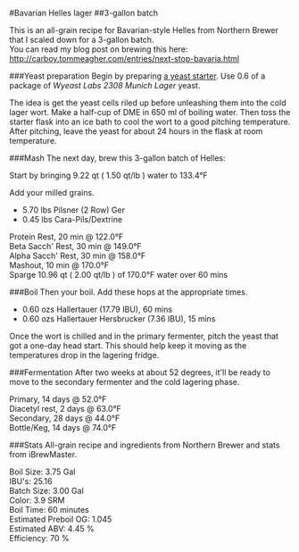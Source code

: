 #Bavarian Helles lager
##3-gallon batch

This is an all-grain recipe for Bavarian-style Helles from Northern Brewer that I scaled down for a 3-gallon batch.  
You can read my blog post on brewing this here: http://carboy.tommeagher.com/entries/next-stop-bavaria.html

###Yeast preparation
Begin by preparing [a yeast starter](http://www.northernbrewer.com/documentation/YeastStarter.pdf). Use 0.6 of a package of _Wyeast Labs 2308 Munich Lager_ yeast.

The idea is get the yeast cells riled up before unleashing them into the cold lager wort. Make a half-cup of DME in 650 ml of boiling water. Then toss the starter flask into an ice bath to cool the wort to a good pitching temperature. After pitching, leave the yeast for about 24 hours in the flask at room temperature.

###Mash
The next day, brew this 3-gallon batch of Helles:

Start by bringing 9.22 qt ( 1.50 qt/lb ) water to 133.4°F

Add your milled grains.
* 5.70 lbs Pilsner (2 Row) Ger
* 0.45 lbs Cara-Pils/Dextrine

Protein Rest, 20 min @ 122.0°F<br />
Beta Sacch' Rest, 30 min @ 149.0°F<br />
Alpha Sacch' Rest, 30 min @ 158.0°F<br />
Mashout, 10 min @ 170.0°F<br />
Sparge 10.96 qt ( 2.00 qt/lb ) of 170.0°F water over 60 mins

###Boil
Then your boil. Add these hops at the appropriate times.

* 0.60 ozs Hallertauer (17.79 IBU), 60 mins  
* 0.60 ozs Hallertauer Hersbrucker (7.36 IBU), 15 mins  

Once the wort is chilled and in the primary fermenter, pitch the yeast that got a one-day head start. This should help keep it moving as the temperatures drop in the lagering fridge.

###Fermentation
After two weeks at about 52 degrees, it'll be ready to move to the secondary fermenter and the cold lagering phase.

Primary,	14 days @ 52.0°F<br />
Diacetyl rest,	2 days @ 63.0°F<br />
Secondary,	28 days @ 44.0°F<br />
Bottle/Keg,	14 days @ 74.0°F<br />

###Stats
All-grain recipe and ingredients from Northern Brewer and stats from iBrewMaster.

Boil Size: 3.75 Gal<br />
IBU's: 25.16<br />
Batch Size: 3.00 Gal<br />
Color: 3.9 SRM<br />
Boil Time: 60 minutes<br />
Estimated Preboil OG: 1.045<br />
Estimated ABV: 4.45 %<br />
Efficiency: 70 %<br />
